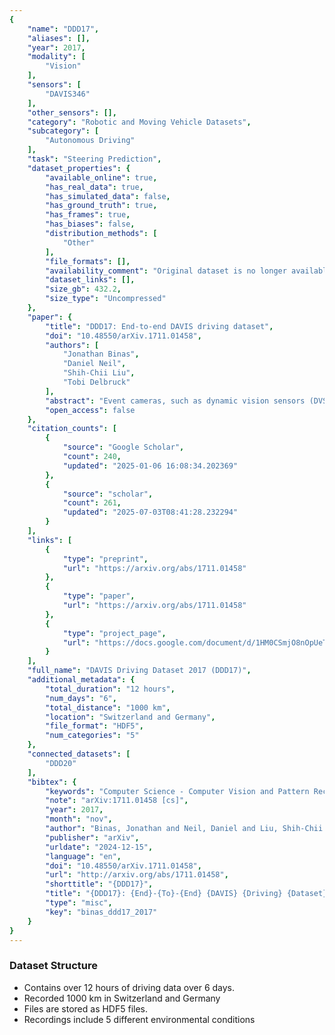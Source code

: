 ```yaml
---
{
    "name": "DDD17",
    "aliases": [],
    "year": 2017,
    "modality": [
        "Vision"
    ],
    "sensors": [
        "DAVIS346"
    ],
    "other_sensors": [],
    "category": "Robotic and Moving Vehicle Datasets",
    "subcategory": [
        "Autonomous Driving"
    ],
    "task": "Steering Prediction",
    "dataset_properties": {
        "available_online": true,
        "has_real_data": true,
        "has_simulated_data": false,
        "has_ground_truth": true,
        "has_frames": true,
        "has_biases": false,
        "distribution_methods": [
            "Other"
        ],
        "file_formats": [],
        "availability_comment": "Original dataset is no longer available. Superseded by DDD20",
        "dataset_links": [],
        "size_gb": 432.2,
        "size_type": "Uncompressed"
    },
    "paper": {
        "title": "DDD17: End-to-end DAVIS driving dataset",
        "doi": "10.48550/arXiv.1711.01458",
        "authors": [
            "Jonathan Binas",
            "Daniel Neil",
            "Shih-Chii Liu",
            "Tobi Delbruck"
        ],
        "abstract": "Event cameras, such as dynamic vision sensors (DVS), and dynamic and active pixel vision sensors (DAVIS) can supplement other autonomous driving sensors by providing a concurrent  stream of standard active pixel sensor (APS) images and DVS temporal contrast events. The APS stream is a sequence of standard grayscale global-shutter image sensor frames. The DVS events represent brightness changes occurring at a particular moment, with a jitter of about a millisecond under most lighting conditions. They have a dynamic range of >120 dB and effective frame rates >1 kHz at data rates comparable to 30 fps (frames/second) image sensors. To overcome some of the limitations of current image acquisition technology, we investigate in this work the use of the combined DVS and APS streams in end-to-end driving applications. The dataset DDD17 accompanying this paper is the first open dataset of annotated DAVIS driving recordings. DDD17 has over 12 h of a 346x260 pixel DAVIS sensor recording highway and city driving in daytime, evening, night, dry and wet weather conditions, along with vehicle speed, GPS position, driver steering, throttle, and brake captured from the car\u2019s on-board diagnostics interface. As an example application, we performed a preliminary end-to-end learning study of using a convolutional neural network that is trained to predict the instantaneous steering angle from DVS and APS visual data.",
        "open_access": false
    },
    "citation_counts": [
        {
            "source": "Google Scholar",
            "count": 240,
            "updated": "2025-01-06 16:08:34.202369"
        },
        {
            "source": "scholar",
            "count": 261,
            "updated": "2025-07-03T08:41:28.232294"
        }
    ],
    "links": [
        {
            "type": "preprint",
            "url": "https://arxiv.org/abs/1711.01458"
        },
        {
            "type": "paper",
            "url": "https://arxiv.org/abs/1711.01458"
        },
        {
            "type": "project_page",
            "url": "https://docs.google.com/document/d/1HM0CSmjO8nOpUeTvmPjopcBcVCk7KXvLUuiZFS6TWSg/pub"
        }
    ],
    "full_name": "DAVIS Driving Dataset 2017 (DDD17)",
    "additional_metadata": {
        "total_duration": "12 hours",
        "num_days": "6",
        "total_distance": "1000 km",
        "location": "Switzerland and Germany",
        "file_format": "HDF5",
        "num_categories": "5"
    },
    "connected_datasets": [
        "DDD20"
    ],
    "bibtex": {
        "keywords": "Computer Science - Computer Vision and Pattern Recognition",
        "note": "arXiv:1711.01458 [cs]",
        "year": 2017,
        "month": "nov",
        "author": "Binas, Jonathan and Neil, Daniel and Liu, Shih-Chii and Delbruck, Tobi",
        "publisher": "arXiv",
        "urldate": "2024-12-15",
        "language": "en",
        "doi": "10.48550/arXiv.1711.01458",
        "url": "http://arxiv.org/abs/1711.01458",
        "shorttitle": "{DDD17}",
        "title": "{DDD17}: {End}-{To}-{End} {DAVIS} {Driving} {Dataset}",
        "type": "misc",
        "key": "binas_ddd17_2017"
    }
}
---
```


### Dataset Structure

- Contains over 12 hours of driving data over 6 days.
- Recorded 1000 km in Switzerland and Germany
- Files are stored as HDF5 files.
- Recordings include 5 different environmental conditions
